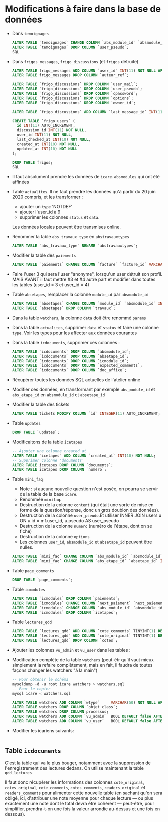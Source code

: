 
# Modifications à faire dans la base de données

* Dans `temoignages`
  ~~~SQL
  ALTER TABLE `temoignages` CHANGE COLUMN `abs_module_id` `absmodule_id` INT(2) DEFAULT NULL;
  ALTER TABLE `temoignages` DROP COLUMN `user_pseudo`;
  SQL

* Dans `frigos_messages`, `frigo_discussions` (et `frigos` détruite)
  ~~~SQL
  ALTER TABLE frigo_messages ADD COLUMN `user_id` INT(11) NOT NULL AFTER auteur_ref;
  ALTER TABLE frigo_messages DROP COLUMN `auteur_ref`;

  ALTER TABLE `frigo_discussions` DROP COLUMN `user_mail`;
  ALTER TABLE `frigo_discussions` DROP COLUMN `user_pseudo`;
  ALTER TABLE `frigo_discussions` DROP COLUMN `cpassword`;
  ALTER TABLE `frigo_discussions` DROP COLUMN `options`;
  ALTER TABLE `frigo_discussions` DROP COLUMN `owner_id`;

  ALTER TABLE `frigo_discussions` ADD COLUMN `last_message_id` INT(11) DEFAULT NULL AFTER `user_id`;

  CREATE TABLE `frigo_users` (
    id INT(11) AUTO_INCREMENT,
    discussion_id INT(11) NOT NULL,
    user_id INT(11) NOT NULL,
    last_checked_at INT(10) NOT NULL,
    created_at INT(10) NOT NULL,
    updated_at INT(10) NOT NULL
  );

  DROP TABLE frigos;
  SQL

* Il faut absolument prendre les données de `icare.absmodules` qui ont été affinées

* Table `actualites`. Il ne faut prendre les données qu'à partir du 20 juin 2020 compris, et les transformer :
  * ajouter un `type` 'NOTDEF'
  * ajouter l'user_id à 9
  * supprimer les colonnes `status` et `data`.

  Les données locales peuvent être transmises online.

* Renommer la table `abs_travaux_type` en `abstravauxtypes`

  ~~~SQL
  ALTER TABLE `abs_travaux_type` RENAME `abstravauxtypes`;
  ~~~

* Modifier la table des `paiements`

  ~~~SQL
  ALTER TABLE `paiements` CHANGE COLUMN `facture` `facture_id` VARCHAR(30) NOT NULL;
  ~~~

* Faire l'user 3 qui sera l'user "anonyme", lorsqu'un user détruit son profil.
  MAIS AVANT il faut mettre #3 et #4 autre part et modifier dans toutes les tables (user_id = 3 et user_id = 4)

* Table `absetapes`, remplacer la colonne `module_id` par `absmodule_id`

  ~~~SQL
  ALTER TABLE `absetapes` CHANGE COLUMN `module_id` `absmodule_id` INT(2) NOT NULL
  ALTER TABLE `absetapes` DROP COLUMN `travaux`;
  ~~~

* Dans la table `watchers`, la colonne `data` doit être renommé `params`

* Dans la table `actualites`, supprimer `data` et `status` et faire une colonne `type`.
  Voir les types pour les affecter aux données courantes

* Dans la table `icdocuments`, supprimer ces colonnes :

  ~~~SQL
  ALTER TABLE `icdocuments` DROP COLUMN `absmodule_id`;
  ALTER TABLE `icdocuments` DROP COLUMN `absetape_id`;
  ALTER TABLE `icdocuments` DROP COLUMN `icmodule_id`;
  ALTER TABLE `icdocuments` DROP COLUMN `expected_comments`;
  ALTER TABLE `icdocuments` DROP COLUMN `doc_affixe`;
  ~~~
* Récupérer toutes les données SQL actuelles de l'atelier online

* Modifier ces données, en transformant par exemple `abs_module_id` et `abs_etape_id` en `absmodule_id` et `absetape_id`

* Modifier la table des tickets

  ~~~SQL
  ALTER TABLE tickets MODIFY COLUMN `id` INTEGER(11) AUTO_INCREMENT;
  ~~~

* Table `updates`

  ~~~SQL
  DROP TABLE `updates`;
  ~~~


* Modificaitons de la table `icetapes`

  ~~~SQL
  -- Ajouter une colonne created_at
  ALTER TABLE `icetapes` ADD COLUMN `created_at` INT(10) NOT NULL;
  -- Supprimer colonne 'documents'
  ALTER TABLE icetapes DROP COLUMN `documents`;
  ALTER TABLE icetapes DROP COLUMN `numero`;
  ~~~

* Table `mini_faq`
  * Note : si aucune nouvelle question n'est posée, on pourra se servir de
    la table de la base `icare`.
  * Renommée `minifaq`.
  * Destruction de la colonne `content` (qui était une sorte de mise en forme de la question/réponse, donc un gros doublon des données).
  * Destruction de la colonne `user_pseudo`.Et utiliser INNER JOIN users u ON u.id = mf.user_id, u.pseudo AS user_pseudo
  * Destruction de la colonne `numero` (numéro de l'étape, dont on se fiche)
  * Destruction de la colonne `options`
  * Les colonnes `user_id`, `absmodule_id` et `absetape_id` peuvent être nulles.

  ~~~SQL
  ALTER TABLE `mini_faq` CHANGE COLUMN `abs_module_id` `absmodule_id` INT(2) NOT NULL;
  ALTER TABLE `mini_faq` CHANGE COLUMN `abs_etape_id` `absetape_id` INT(2) NOT NULL;
  ~~~

* Table `page_comments`

  ~~~SQL
  DROP TABLE `page_comments`;
  ~~~

* Table `icmodules`

  ~~~SQL
  ALTER TABLE `icmodules` DROP COLUMN `paiements`;
  ALTER TABLE `icmodules` CHANGE COLUMN `next_paiement` `next_paiement_at` INT(10) DEFAULT NULL;
  ALTER TABLE `icmodules` CHANGE COLUMN `abs_module_id` `absmodule_id` INT(2) NOT NULL;
  ALTER TABLE `icmodules` DROP COLUMN `icetapes`;
  ~~~

* Table `lectures_qdd`

  ~~~SQL
  ALTER TABLE `lectures_qdd` ADD COLUMN `cote_comments` TINYINT(1) DEFAULT NULL AFTER `cotes`;
  ALTER TABLE `lectures_qdd` ADD COLUMN `cote_original` TINYINT(1) DEFAULT NULL AFTER `cotes`;
  ALTER TABLE `lectures_qdd` DROP COLUMN `cotes`;
  ~~~

* Ajouter les colonnes `vu_admin` et `vu_user` dans les tables :

* Modification complète de la table `watchers` (peut-êtr qu'il vaut mieux simplement la refaire complètement, mais en fait, il faudra de toutes façons changer les watchers "à la main")
  ~~~SQL
  -- Pour obtenir le schéma
  mysqldump -d -u root icare watchers > watchers.sql
  -- Pour le copier
  mysql icare < watchers.sql
  ~~~
  ~~~SQL
  ALTER TABLE watchers ADD COLUMN `wtype`     VARCHAR(50) NOT NULL AFTER id;
  ALTER TABLE watchers DROP COLUMN `objet_class`;
  ALTER TABLE watchers DROP COLUMN processus;
  ALTER TABLE watchers ADD COLUMN `vu_admin`  BOOL DEFAULT false AFTER data;
  ALTER TABLE watchers ADD COLUMN `vu_user`   BOOL DEFAULT false AFTER `vu_admin`;
  ~~~

* Modifier les icariens suivants:

  ~~~SQL
  ~~~

## Table `icdocuments`

C'est la table qui va le plus bouger, notamment avec la suppression de l'enregistrement des lectures dedans. On utilise maintenant la table `qdd_lectures`

Il faut donc récupérer les informations des colonnes `cote_original`, `cotes_original`, `cote_comments`, `cotes_comments`, `readers_original` et `readers_comments` pour alimenter cette nouvelle table (en sachant qu'on sera obligé, ici, d'attribuer une note moyenne pour chaque lecture — ou plus exactement une note dont le total devra être cohérent — peut-être, pour simplifier, prendra-t-on une fois la valeur arrondie au-dessus et une fois en dessous).
